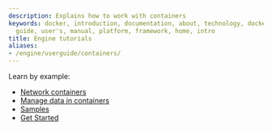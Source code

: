 ```yaml
---
description: Explains how to work with containers
keywords: docker, introduction, documentation, about, technology, docker.io, user,
  guide, user's, manual, platform, framework, home, intro
title: Engine tutorials
aliases:
- /engine/userguide/containers/
---
```


Learn by example:

* [Network containers](networkingcontainers.md)
* [Manage data in containers](/engine/storage/volumes.md)
* [Samples](../../samples/index.md)
* [Get Started](/get-started/getting-started/_index.md)
